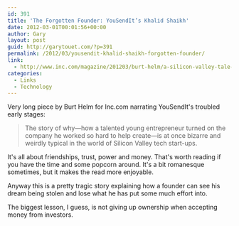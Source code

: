 ```yaml
---
id: 391
title: 'The Forgotten Founder: YouSendIt’s Khalid Shaikh'
date: 2012-03-01T00:01:56+00:00
author: Gary
layout: post
guid: http://garytouet.com/?p=391
permalink: /2012/03/yousendit-khalid-shaikh-forgotten-founder/
link:
  - http://www.inc.com/magazine/201203/burt-helm/a-silicon-valley-tale-of-humiliation-and-revenge.html
categories:
  - Links
  - Technology
---
```


Very long piece by Burt Helm for Inc.com narrating YouSendIt's troubled early stages:
<blockquote>The story of why—how a talented young entrepreneur turned on the company he worked so hard to help create—is at once bizarre and weirdly typical in the world of Silicon Valley tech start-ups.</blockquote>
It's all about friendships, trust, power and money. That's worth reading if you have the time and some popcorn around. It's a bit romanesque sometimes, but it makes the read more enjoyable.

Anyway this is a pretty tragic story explaining how a founder can see his dream being stolen and lose what he has put some much effort into.     

The biggest lesson, I guess, is not giving up ownership when accepting money from investors.

